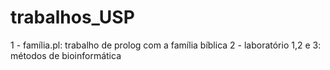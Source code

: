 # trabalhos_USP
1 - família.pl: trabalho de prolog com a família bíblica
2 - laboratório 1,2 e 3: métodos de bioinformática
